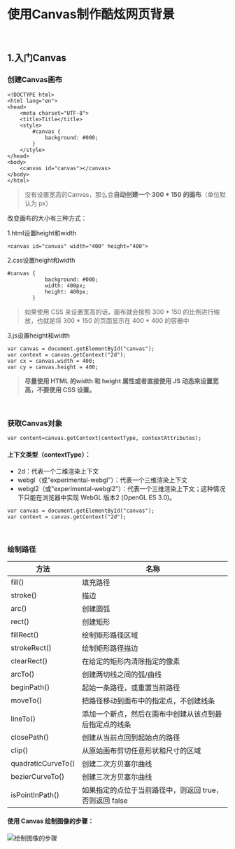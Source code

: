 # 使用Canvas制作酷炫网页背景
&nbsp;

## 1.入门Canvas

### 创建Canvas画布

    <!DOCTYPE html>
    <html lang="en">
    <head>
        <meta charset="UTF-8">
        <title>Title</title>
        <style>
            #canvas {
                background: #000;
            }
        </style>
    </head>
    <body>
        <canvas id="canvas"></canvas>
    </body>
    </html>





>没有设置宽高的Canvas，那么会**自动创建一个 300 * 150 的画布**（单位默认为 px）


改变画布的大小有三种方式：  

1.html设置height和width

    <canvas id="canvas" width="400" height="400">
    

2.css设置height和width

    #canvas {
                background: #000;
                width: 400px;
                height: 400px;
            }
          
>如果使用 CSS 来设置宽高的话，画布就会按照 300 * 150 的比例进行缩放，也就是将 300 * 150 的页面显示在 400 * 400 的容器中
  
3.js设置height和width

    var canvas = document.getElementById("canvas");
    var context = canvas.getContext("2d");
    var cx = canvas.width = 400;
    var cy = canvas.height = 400;
    
    
>**尽量使用 HTML 的width 和 height 属性或者直接使用 JS 动态来设置宽高，不要使用 CSS 设置。**

&nbsp;
### 获取Canvas对象

    var content=canvas.getContext(contextType, contextAttributes);

#### 上下文类型（contextType）：

- 2d：代表一个二维渲染上下文
- webgl（或"experimental-webgl"）：代表一个三维渲染上下文
- webgl2（或"experimental-webgl2"）：代表一个三维渲染上下文；这种情况下只能在浏览器中实现 WebGL 版本2 (OpenGL ES 3.0)。

```
var canvas = document.getElementById("canvas");
var context = canvas.getContext("2d");
```
    
&nbsp;
### 绘制路径


**方法**|**名称**
 ------------- | ------------- 
 fill()	|填充路径
 stroke()|	描边
 arc()|	创建圆弧
 rect()|	创建矩形
 fillRect()|	绘制矩形路径区域
 strokeRect()|	绘制矩形路径描边
 clearRect()|	在给定的矩形内清除指定的像素
 arcTo()|	创建两切线之间的弧/曲线
 beginPath()|	起始一条路径，或重置当前路径
 moveTo()|	把路径移动到画布中的指定点，不创建线条
 lineTo()|	添加一个新点，然后在画布中创建从该点到最后指定点的线条
 closePath()|	创建从当前点回到起始点的路径
 clip()|	从原始画布剪切任意形状和尺寸的区域
 quadraticCurveTo()|	创建二次方贝塞尔曲线
 bezierCurveTo()|	创建三次方贝塞尔曲线
 isPointInPath()|	如果指定的点位于当前路径中，则返回 true，否则返回 false
 
#### 使用 Canvas 绘制图像的步骤：
![绘制图像的步骤]("../sourse/1.png" "绘制图像的步骤")